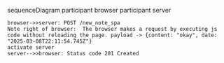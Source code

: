 sequenceDiagram
    participant browser
    participant server

    browser->>server: POST /new_note_spa
    Note right of browser:  The browser makes a request by executing js code without reloading the page. payload -> {content: "okay", date: "2025-03-08T22:11:54.745Z"}
    activate server
    server-->>browser: Status code 201 Created
